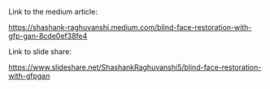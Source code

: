 Link to the medium article:

https://shashank-raghuvanshi.medium.com/blind-face-restoration-with-gfp-gan-8cde0ef38fe4

Link to slide share:

https://www.slideshare.net/ShashankRaghuvanshi5/blind-face-restoration-with-gfpgan